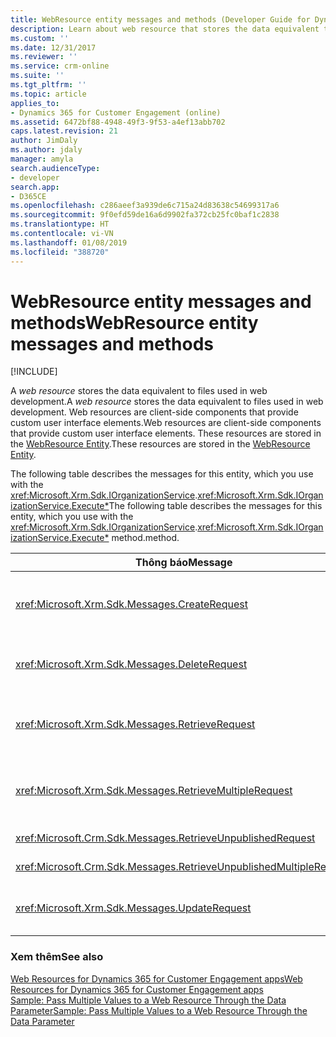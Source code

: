 ```yaml
---
title: WebResource entity messages and methods (Developer Guide for Dynamics 365 for Customer Engagement apps) | MicrosoftDocs
description: Learn about web resource that stores the data equivalent to files used in web development. Web resources are client-side components that provide custom user interface elements. The schema name for this entity is WebResource.
ms.custom: ''
ms.date: 12/31/2017
ms.reviewer: ''
ms.service: crm-online
ms.suite: ''
ms.tgt_pltfrm: ''
ms.topic: article
applies_to:
- Dynamics 365 for Customer Engagement (online)
ms.assetid: 6472bf88-4948-49f3-9f53-a4ef13abb702
caps.latest.revision: 21
author: JimDaly
ms.author: jdaly
manager: amyla
search.audienceType:
- developer
search.app:
- D365CE
ms.openlocfilehash: c286aeef3a939de6c715a24d83638c54699317a6
ms.sourcegitcommit: 9f0efd59de16a6d9902fa372cb25fc0baf1c2838
ms.translationtype: HT
ms.contentlocale: vi-VN
ms.lasthandoff: 01/08/2019
ms.locfileid: "388720"
---
```

# <a name="webresource-entity-messages-and-methods"></a><span data-ttu-id="e970c-105">WebResource entity messages and methods</span><span class="sxs-lookup"><span data-stu-id="e970c-105">WebResource entity messages and methods</span></span>

[!INCLUDE[](../includes/cc_applies_to_update_9_0_0.md)]

<span data-ttu-id="e970c-106">A *web resource* stores the data equivalent to files used in web development.</span><span class="sxs-lookup"><span data-stu-id="e970c-106">A *web resource* stores the data equivalent to files used in web development.</span></span> <span data-ttu-id="e970c-107">Web resources are client-side components that provide custom user interface elements.</span><span class="sxs-lookup"><span data-stu-id="e970c-107">Web resources are client-side components that provide custom user interface elements.</span></span> <span data-ttu-id="e970c-108">These resources are stored in the [WebResource Entity](entities/webresource.md).</span><span class="sxs-lookup"><span data-stu-id="e970c-108">These resources are stored in the [WebResource Entity](entities/webresource.md).</span></span>  
  
 <span data-ttu-id="e970c-109">The following table describes the messages for this entity, which you use with the <xref:Microsoft.Xrm.Sdk.IOrganizationService>.<xref:Microsoft.Xrm.Sdk.IOrganizationService.Execute*></span><span class="sxs-lookup"><span data-stu-id="e970c-109">The following table describes the messages for this entity, which you use with the <xref:Microsoft.Xrm.Sdk.IOrganizationService>.<xref:Microsoft.Xrm.Sdk.IOrganizationService.Execute*></span></span> <span data-ttu-id="e970c-110">method.</span><span class="sxs-lookup"><span data-stu-id="e970c-110">method.</span></span>  
  
|<span data-ttu-id="e970c-111">Thông báo</span><span class="sxs-lookup"><span data-stu-id="e970c-111">Message</span></span>|<span data-ttu-id="e970c-112">Mô tả</span><span class="sxs-lookup"><span data-stu-id="e970c-112">Description</span></span>|  
|-------------|-----------------|  
|<xref:Microsoft.Xrm.Sdk.Messages.CreateRequest>|<span data-ttu-id="e970c-113">Creates a web resource.</span><span class="sxs-lookup"><span data-stu-id="e970c-113">Creates a web resource.</span></span> <span data-ttu-id="e970c-114">You can also call the <xref:Microsoft.Xrm.Sdk.IOrganizationService>.<xref:Microsoft.Xrm.Sdk.IOrganizationService.Retrieve*></span><span class="sxs-lookup"><span data-stu-id="e970c-114">You can also call the <xref:Microsoft.Xrm.Sdk.IOrganizationService>.<xref:Microsoft.Xrm.Sdk.IOrganizationService.Retrieve*></span></span> <span data-ttu-id="e970c-115">method.</span><span class="sxs-lookup"><span data-stu-id="e970c-115">method.</span></span>|  
|<xref:Microsoft.Xrm.Sdk.Messages.DeleteRequest>|<span data-ttu-id="e970c-116">Deletes a web resource.</span><span class="sxs-lookup"><span data-stu-id="e970c-116">Deletes a web resource.</span></span> <span data-ttu-id="e970c-117">You can also call the <xref:Microsoft.Xrm.Sdk.IOrganizationService>.<xref:Microsoft.Xrm.Sdk.IOrganizationService.Delete*></span><span class="sxs-lookup"><span data-stu-id="e970c-117">You can also call the <xref:Microsoft.Xrm.Sdk.IOrganizationService>.<xref:Microsoft.Xrm.Sdk.IOrganizationService.Delete*></span></span> <span data-ttu-id="e970c-118">method.</span><span class="sxs-lookup"><span data-stu-id="e970c-118">method.</span></span>|  
|<xref:Microsoft.Xrm.Sdk.Messages.RetrieveRequest>|<span data-ttu-id="e970c-119">Retrieves a web resource.</span><span class="sxs-lookup"><span data-stu-id="e970c-119">Retrieves a web resource.</span></span> <span data-ttu-id="e970c-120">You can also call the <xref:Microsoft.Xrm.Sdk.IOrganizationService>.<xref:Microsoft.Xrm.Sdk.IOrganizationService.Retrieve*></span><span class="sxs-lookup"><span data-stu-id="e970c-120">You can also call the <xref:Microsoft.Xrm.Sdk.IOrganizationService>.<xref:Microsoft.Xrm.Sdk.IOrganizationService.Retrieve*></span></span> <span data-ttu-id="e970c-121">method.</span><span class="sxs-lookup"><span data-stu-id="e970c-121">method.</span></span>|  
|<xref:Microsoft.Xrm.Sdk.Messages.RetrieveMultipleRequest>|<span data-ttu-id="e970c-122">Retrieves a collection of web resources.</span><span class="sxs-lookup"><span data-stu-id="e970c-122">Retrieves a collection of web resources.</span></span> <span data-ttu-id="e970c-123">You can also call the <xref:Microsoft.Xrm.Sdk.IOrganizationService>.<xref:Microsoft.Xrm.Sdk.IOrganizationService.RetrieveMultiple*></span><span class="sxs-lookup"><span data-stu-id="e970c-123">You can also call the <xref:Microsoft.Xrm.Sdk.IOrganizationService>.<xref:Microsoft.Xrm.Sdk.IOrganizationService.RetrieveMultiple*></span></span> <span data-ttu-id="e970c-124">method.</span><span class="sxs-lookup"><span data-stu-id="e970c-124">method.</span></span>|  
|<xref:Microsoft.Crm.Sdk.Messages.RetrieveUnpublishedRequest>|<span data-ttu-id="e970c-125">Retrieves the current saved definition of a web resource regardless whether it has been published.</span><span class="sxs-lookup"><span data-stu-id="e970c-125">Retrieves the current saved definition of a web resource regardless whether it has been published.</span></span>|  
|<xref:Microsoft.Crm.Sdk.Messages.RetrieveUnpublishedMultipleRequest>|<span data-ttu-id="e970c-126">Retrieves the current saved definition of web resources regardless whether they have been published.</span><span class="sxs-lookup"><span data-stu-id="e970c-126">Retrieves the current saved definition of web resources regardless whether they have been published.</span></span>|  
|<xref:Microsoft.Xrm.Sdk.Messages.UpdateRequest>|<span data-ttu-id="e970c-127">Updates a web resource.</span><span class="sxs-lookup"><span data-stu-id="e970c-127">Updates a web resource.</span></span> <span data-ttu-id="e970c-128">You can also call the <xref:Microsoft.Xrm.Sdk.IOrganizationService>.<xref:Microsoft.Xrm.Sdk.IOrganizationService.Update*></span><span class="sxs-lookup"><span data-stu-id="e970c-128">You can also call the <xref:Microsoft.Xrm.Sdk.IOrganizationService>.<xref:Microsoft.Xrm.Sdk.IOrganizationService.Update*></span></span> <span data-ttu-id="e970c-129">method.</span><span class="sxs-lookup"><span data-stu-id="e970c-129">method.</span></span>|  
  
### <a name="see-also"></a><span data-ttu-id="e970c-130">Xem thêm</span><span class="sxs-lookup"><span data-stu-id="e970c-130">See also</span></span>

 [<span data-ttu-id="e970c-131">Web Resources for Dynamics 365 for Customer Engagement apps</span><span class="sxs-lookup"><span data-stu-id="e970c-131">Web Resources for Dynamics 365 for Customer Engagement apps</span></span>](web-resources.md)<br />
 [<span data-ttu-id="e970c-132">Sample: Pass Multiple Values to a  Web Resource Through the Data Parameter</span><span class="sxs-lookup"><span data-stu-id="e970c-132">Sample: Pass Multiple Values to a  Web Resource Through the Data Parameter</span></span>](sample-pass-multiple-values-web-resource-through-data-parameter.md)<br />
